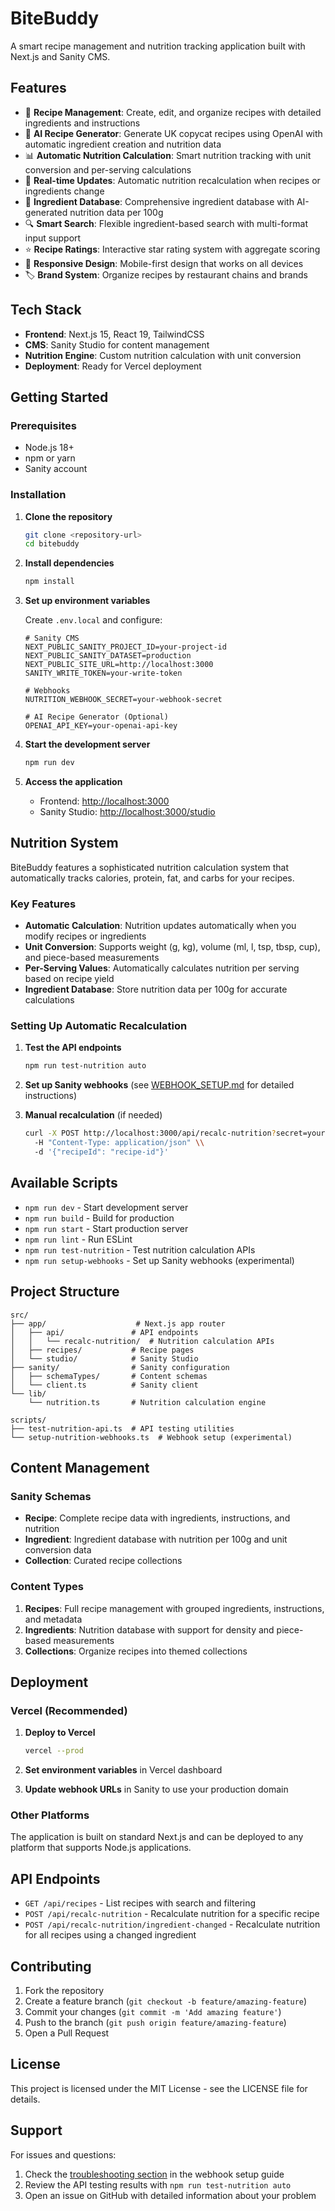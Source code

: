 # BiteBuddy

A smart recipe management and nutrition tracking application built with Next.js and Sanity CMS.

## Features

- 🍳 **Recipe Management**: Create, edit, and organize recipes with detailed ingredients and instructions
- 🤖 **AI Recipe Generator**: Generate UK copycat recipes using OpenAI with automatic ingredient creation and nutrition data
- 📊 **Automatic Nutrition Calculation**: Smart nutrition tracking with unit conversion and per-serving calculations
- 🔄 **Real-time Updates**: Automatic nutrition recalculation when recipes or ingredients change
- 🥕 **Ingredient Database**: Comprehensive ingredient database with AI-generated nutrition data per 100g
- 🔍 **Smart Search**: Flexible ingredient-based search with multi-format input support
- ⭐ **Recipe Ratings**: Interactive star rating system with aggregate scoring
- 📱 **Responsive Design**: Mobile-first design that works on all devices
- 🏷️ **Brand System**: Organize recipes by restaurant chains and brands

## Tech Stack

- **Frontend**: Next.js 15, React 19, TailwindCSS
- **CMS**: Sanity Studio for content management
- **Nutrition Engine**: Custom nutrition calculation with unit conversion
- **Deployment**: Ready for Vercel deployment

## Getting Started

### Prerequisites

- Node.js 18+
- npm or yarn
- Sanity account

### Installation

1. **Clone the repository**
   ```bash
   git clone <repository-url>
   cd bitebuddy
   ```

2. **Install dependencies**
   ```bash
   npm install
   ```

3. **Set up environment variables**

   Create `.env.local` and configure:
   ```env
   # Sanity CMS
   NEXT_PUBLIC_SANITY_PROJECT_ID=your-project-id
   NEXT_PUBLIC_SANITY_DATASET=production
   NEXT_PUBLIC_SITE_URL=http://localhost:3000
   SANITY_WRITE_TOKEN=your-write-token

   # Webhooks
   NUTRITION_WEBHOOK_SECRET=your-webhook-secret

   # AI Recipe Generator (Optional)
   OPENAI_API_KEY=your-openai-api-key
   ```

4. **Start the development server**
   ```bash
   npm run dev
   ```

5. **Access the application**
   - Frontend: [http://localhost:3000](http://localhost:3000)
   - Sanity Studio: [http://localhost:3000/studio](http://localhost:3000/studio)

## Nutrition System

BiteBuddy features a sophisticated nutrition calculation system that automatically tracks calories, protein, fat, and carbs for your recipes.

### Key Features

- **Automatic Calculation**: Nutrition updates automatically when you modify recipes or ingredients
- **Unit Conversion**: Supports weight (g, kg), volume (ml, l, tsp, tbsp, cup), and piece-based measurements
- **Per-Serving Values**: Automatically calculates nutrition per serving based on recipe yield
- **Ingredient Database**: Store nutrition data per 100g for accurate calculations

### Setting Up Automatic Recalculation

1. **Test the API endpoints**
   ```bash
   npm run test-nutrition auto
   ```

2. **Set up Sanity webhooks** (see [WEBHOOK_SETUP.md](./WEBHOOK_SETUP.md) for detailed instructions)

3. **Manual recalculation** (if needed)
   ```bash
   curl -X POST http://localhost:3000/api/recalc-nutrition?secret=your-secret \\
     -H "Content-Type: application/json" \\
     -d '{"recipeId": "recipe-id"}'
   ```

## Available Scripts

- `npm run dev` - Start development server
- `npm run build` - Build for production
- `npm run start` - Start production server
- `npm run lint` - Run ESLint
- `npm run test-nutrition` - Test nutrition calculation APIs
- `npm run setup-webhooks` - Set up Sanity webhooks (experimental)

## Project Structure

```
src/
├── app/                    # Next.js app router
│   ├── api/               # API endpoints
│   │   └── recalc-nutrition/  # Nutrition calculation APIs
│   ├── recipes/           # Recipe pages
│   └── studio/            # Sanity Studio
├── sanity/                # Sanity configuration
│   ├── schemaTypes/       # Content schemas
│   └── client.ts          # Sanity client
└── lib/
    └── nutrition.ts       # Nutrition calculation engine

scripts/
├── test-nutrition-api.ts  # API testing utilities
└── setup-nutrition-webhooks.ts  # Webhook setup (experimental)
```

## Content Management

### Sanity Schemas

- **Recipe**: Complete recipe data with ingredients, instructions, and nutrition
- **Ingredient**: Ingredient database with nutrition per 100g and unit conversion data
- **Collection**: Curated recipe collections

### Content Types

1. **Recipes**: Full recipe management with grouped ingredients, instructions, and metadata
2. **Ingredients**: Nutrition database with support for density and piece-based measurements
3. **Collections**: Organize recipes into themed collections

## Deployment

### Vercel (Recommended)

1. **Deploy to Vercel**
   ```bash
   vercel --prod
   ```

2. **Set environment variables** in Vercel dashboard

3. **Update webhook URLs** in Sanity to use your production domain

### Other Platforms

The application is built on standard Next.js and can be deployed to any platform that supports Node.js applications.

## API Endpoints

- `GET /api/recipes` - List recipes with search and filtering
- `POST /api/recalc-nutrition` - Recalculate nutrition for a specific recipe
- `POST /api/recalc-nutrition/ingredient-changed` - Recalculate nutrition for all recipes using a changed ingredient

## Contributing

1. Fork the repository
2. Create a feature branch (`git checkout -b feature/amazing-feature`)
3. Commit your changes (`git commit -m 'Add amazing feature'`)
4. Push to the branch (`git push origin feature/amazing-feature`)
5. Open a Pull Request

## License

This project is licensed under the MIT License - see the LICENSE file for details.

## Support

For issues and questions:
1. Check the [troubleshooting section](./WEBHOOK_SETUP.md#troubleshooting) in the webhook setup guide
2. Review the API testing results with `npm run test-nutrition auto`
3. Open an issue on GitHub with detailed information about your problem
